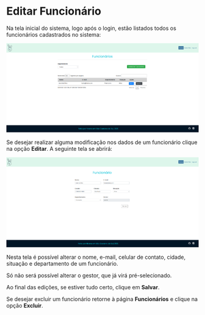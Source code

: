 # Editar Funcionário

Na tela inicial do sistema, logo após o login, estão listados todos os funcionários cadastrados no sistema:

![](img/view_employee.png)

Se desejar realizar alguma modificação nos dados de um funcionário clique na opção **Editar**. A seguinte tela se abrirá:

![](img/edit_cadastro.png)

Nesta tela é possível alterar o nome, e-mail, celular de contato, cidade, situação e departamento de um funcionário.

Só não será possível alterar o gestor, que já virá pré-selecionado.

Ao final das edições, se estiver tudo certo, clique em **Salvar**.

Se desejar excluir um funcionário retorne à página **Funcionários** e clique na opção **Excluir**.